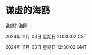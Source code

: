 # 谦虚的海鸥
[谦虚的海鸥](http://219.139.197.74:56308/qxdho/course/base/hotlink/index.php)

2024年 11月 03日 星期日 20:30:02 CST

2024年 11月 03日 星期日 12:30:02 GMT
